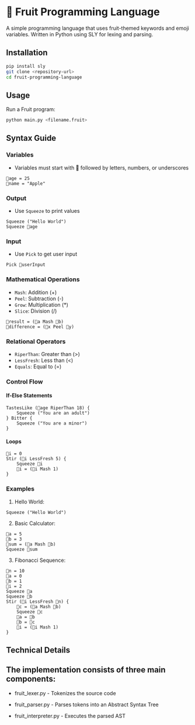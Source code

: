 # 🍎 Fruit Programming Language

A simple programming language that uses fruit-themed keywords and emoji variables. Written in Python using SLY for lexing and parsing.

## Installation

```bash
pip install sly
git clone <repository-url>
cd fruit-programming-language
```

## Usage

Run a Fruit program:
```bash
python main.py <filename.fruit>
```

## Syntax Guide

### Variables
- Variables must start with 🍎 followed by letters, numbers, or underscores
```fruit
🍎age = 25
🍎name = "Apple"
```

### Output
- Use `Squeeze` to print values
```fruit
Squeeze ("Hello World")
Squeeze 🍎age
```

### Input 
- Use `Pick` to get user input
```fruit
Pick 🍎userInput
```

### Mathematical Operations
- `Mash`: Addition (+)
- `Peel`: Subtraction (-)
- `Grow`: Multiplication (*)
- `Slice`: Division (/)

```fruit
🍎result = (🍎a Mash 🍎b)
🍎difference = (🍎x Peel 🍎y)
```

### Relational Operators
- `RiperThan`: Greater than (>)
- `LessFresh`: Less than (<)
- `Equals`: Equal to (=)

### Control Flow

#### If-Else Statements
```fruit
TastesLike (🍎age RiperThan 18) {
    Squeeze ("You are an adult")
} Bitter {
    Squeeze ("You are a minor")
}
```

#### Loops
```fruit
🍎i = 0
Stir (🍎i LessFresh 5) {
    Squeeze 🍎i
    🍎i = (🍎i Mash 1)
}
```

### Examples

1. Hello World:
```fruit
Squeeze ("Hello World")
```

2. Basic Calculator:
```fruit
🍎a = 5
🍎b = 3
🍎sum = (🍎a Mash 🍎b)
Squeeze 🍎sum
```

3. Fibonacci Sequence:
```fruit
🍎n = 10
🍎a = 0
🍎b = 1
🍎i = 2
Squeeze 🍎a
Squeeze 🍎b
Stir (🍎i LessFresh 🍎n) {
    🍎c = (🍎a Mash 🍎b)
    Squeeze 🍎c
    🍎a = 🍎b
    🍎b = 🍎c
    🍎i = (🍎i Mash 1)
}
```

## Technical Details

The implementation consists of three main components:
- 

- fruit_lexer.py - Tokenizes the source code


- fruit_parser.py - Parses tokens into an Abstract Syntax Tree


- fruit_interpreter.py - Executes the parsed AST
